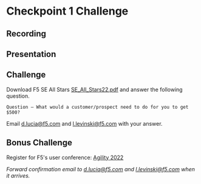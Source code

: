 # Checkpoint 1 Challenge

## Recording



## Presentation



## Challenge

Download F5 SE All Stars [SE_All_Stars22.pdf](SE_All_Stars22.pdf) and answer the following question. 

`Question – What would a customer/prospect need to do for you to get $500?` 

Email d.lucia@f5.com and l.levinski@f5.com with your answer.

## Bonus Challenge
Register for F5's user conference: [Agility 2022](https://agility2022.f5agility.com/home.html)

*Forward confirmation email to d.lucia@f5.com and l.levinski@f5.com when it arrives.*

